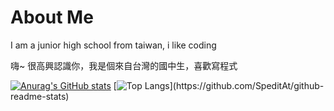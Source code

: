 # About Me
I am a junior high school from taiwan, i like coding

嗨~ 很高興認識你，我是個來自台灣的國中生，喜歡寫程式

[![Anurag's GitHub stats](https://github-readme-stats.vercel.app/api?username=SpeditAt)](https://github.com/anuraghazra/github-readme-stats)
[![Top Langs](https://github-readme-stats.vercel.app/api/top-langs/?username=SpeditAt&layout=compact?)](https://github.com/SpeditAt/github-readme-stats)



<!---
WolfLangD/WolfLangD is a ✨ special ✨ repository because its `README.md` (this file) appears on your GitHub profile.
You can click the Preview link to take a look at your changes.
--->

